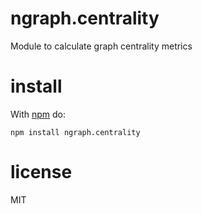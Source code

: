 # ngraph.centrality

Module to calculate graph centrality metrics

# install

With [npm](https://npmjs.org) do:

```
npm install ngraph.centrality
```

# license

MIT
